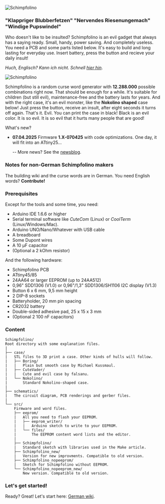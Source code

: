 ![Schimpfolino](http://www.nikolairadke.de/schimpfolino/schimpfolino_back.jpg)

  
### "Klappriger Blubberfetzen" "Nervendes Riesenungemach" "Windige Pupswindel"  

    
Who doesn't like to be insulted? Schimpfolino is an evil gadget that always has a saying ready. Small, handy, power saving. And completely useless. You need a PCB and some parts listed below. It's easy to build and long lasting for everyday use. Insert battery, press the button and recieve your daily insult!        

*Huch, Englisch? Kann ich nicht. Schnell [hier hin](https://github.com/NikolaiRadke/Schimpfolino/wiki)*.  

![Schimpfolino](https://www.nikolairadke.de/schimpfolino/schimpfolino_case.png)
  
Schimpfolino is a random curse word generator with **12.288.000** possible combinations right now. That should be enough for a while. It's suitable for children (but still evil), maintenance-free and the battery lasts for years. And with the right case, it's an evil monster, like the **Nokolino shaped** case below! Just press the button, receive an insult, after eight seconds it turns off again. That's it. Evil. You can print the case in black! Black is an evil color. It is so evil. It is so evil that it hurts many people that are good!

What's new?  
* **07.04.2025** Firmware **1.X-070425** with code optimizations. One day, it will fit into an ATtiny25... 

  -- More news? See the [newsblog](https://github.com/NikolaiRadke/Schimpfolino/tree/main/NEWS.md).   
  

### Notes for non-German Schimpfolino makers  
  
The building wiki and the curse words are in German. You need English words? **Contribute!**  

### Prerequisites

Except for the tools and some time, you need:
* Arduino IDE 1.6.6 or higher
* Serial terminal software like *CuteCom* (Linux) or *CoolTerm* (Linux/Windows/Mac).  
* Arduino UNO/Nano/Whatever with USB cable
* A breadboard
* Some Dupont wires
* A 10 µF capacitor
* (Optional a 2 kOhm resistor)  
  
And the following hardware:
* Schimpfolino PCB 
* ATtiny45/85
* 24AA64 or larger EEPROM (up to 24AA512)
* 0,96" SDD1306 (V1.0) or 0,96"/1,3" SDD1306/SH1106 I2C display (V1.3)  
* Button 6 x 6 mm, 9,5 mm height
* 2 DIP-8 sockets
* Batteryholder, 20 mm pin spacing
* CR2032 battery
* Double-sided adhesive pad, 25 x 15 x 3 mm
* (Optional 2 100 nF capacitors)  
  
### Content

```
Schimpfolino/
Root directory with some explanation files.  
|
├── case/
|   STL files to 3D print a case. Other kinds of hulls will follow.
|   ├── Boring/
|   |   Plain but smooth case by Michael Kussmaul.
|   ├── CuteVader/
|   |   Cute and evil case by falsanu.
|   └── Nokolino/
|       Standard Nokolino-shaped case.
|
├── schematics/
|   The circuit diagram, PCB renderings and gerber files.
|
└── src/
    Firmware and word files.
    ├── eeprom/
    |   All you need to flash your EEPROM.
    |   ├── eeprom_writer/
    |   |   Arduino sketch to write to your EEPROM.
    |   └── files/
    |       The EEPROM content word lists and the editor.
    |
    ├── Schimpfolino/
    |   Standard sketch with libraries used in the Make article.
    ├── Schimpfolino_new/
    |   Version for new improvments. Compatible to old version.
    ├── Schimpfolino_nopeeprom/
    |   Sketch for Schimpfolino without EEPROM.
    └── Schimpfolino_nopeeprom_new/
        New version. Compatible to old version.
```

### Let's get started!

Ready? Great! Let's start here: [German wiki](https://github.com/NikolaiRadke/Schimpfolino/wiki).  

